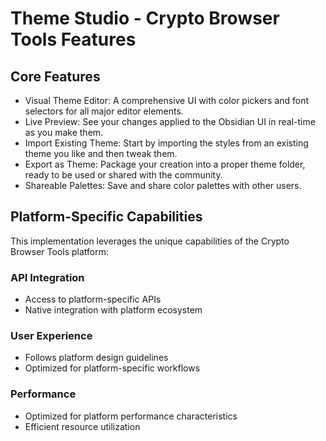 # Theme Studio - Crypto Browser Tools Features

## Core Features
- Visual Theme Editor: A comprehensive UI with color pickers and font selectors for all major editor elements.
- Live Preview: See your changes applied to the Obsidian UI in real-time as you make them.
- Import Existing Theme: Start by importing the styles from an existing theme you like and then tweak them.
- Export as Theme: Package your creation into a proper theme folder, ready to be used or shared with the community.
- Shareable Palettes: Save and share color palettes with other users.

## Platform-Specific Capabilities
This implementation leverages the unique capabilities of the Crypto Browser Tools platform:

### API Integration
- Access to platform-specific APIs
- Native integration with platform ecosystem

### User Experience
- Follows platform design guidelines
- Optimized for platform-specific workflows

### Performance
- Optimized for platform performance characteristics
- Efficient resource utilization
